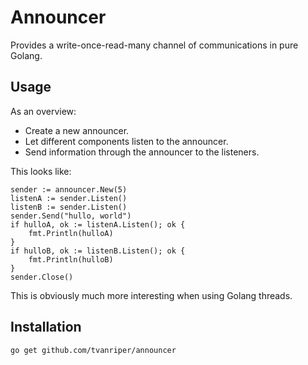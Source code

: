 # Announcer

Provides a write-once-read-many channel of communications in pure Golang.

## Usage

As an overview:

* Create a new announcer.
* Let different components listen to the announcer.
* Send information through the announcer to the listeners.

This looks like:

```golang
sender := announcer.New(5)
listenA := sender.Listen()
listenB := sender.Listen()
sender.Send("hullo, world")
if hulloA, ok := listenA.Listen(); ok {
    fmt.Println(hulloA)
}
if hulloB, ok := listenB.Listen(); ok {
    fmt.Println(hulloB)
}
sender.Close()
```

This is obviously much more interesting when using Golang threads.

## Installation

`go get github.com/tvanriper/announcer`
